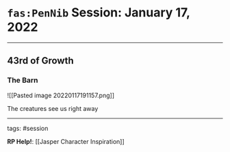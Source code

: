 # `fas:PenNib` Session: January 17, 2022
---

## 43rd of Growth

### The Barn
![[Pasted image 20220117191157.png]]

The creatures see us right away

---

tags: #session

**RP Help!**: [[Jasper Character Inspiration]]